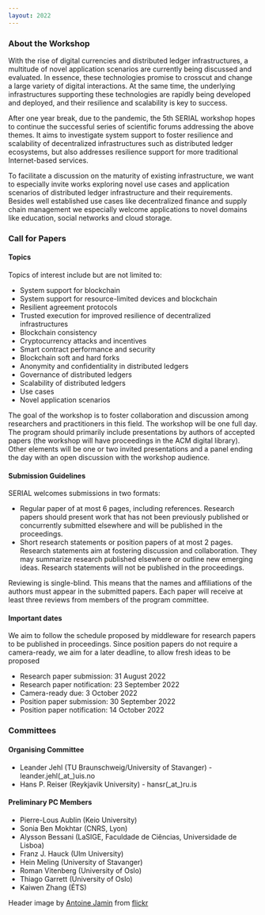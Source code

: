 ```yaml
---
layout: 2022
---
```


### About the Workshop

With the rise of digital currencies and distributed ledger infrastructures, a multitude of novel application scenarios are currently being discussed and evaluated. In essence, these technologies promise to crosscut and change a large variety of digital interactions. At the same time, the underlying infrastructures supporting these technologies are rapidly being developed and deployed, and their resilience and scalability is key to success.

After one year break, due to the pandemic, the 5th SERIAL workshop hopes to continue the successful series of scientific forums addressing the above themes. It aims to investigate system support to foster resilience and scalability of decentralized infrastructures such as distributed ledger ecosystems, but also addresses resilience support for more traditional Internet-based services.

To facilitate a discussion on the maturity of existing infrastructure, we want to especially invite works exploring novel use cases and application scenarios of distributed ledger infrastructure and their requirements. Besides well established use cases like decentralized finance and supply chain management we especially welcome applications to novel domains like education, social networks and cloud storage.

<!-- ### History

This is the 5th version of the SERIAL workshop, which was previously organized at Middleware. In 2021 the workshop did take a break, due to the pandemic. Franz J. Hauck, the initiator of the workshop will support the organisers with advice, ensuring continuity with previous workshops. -->

### Call for Papers

#### Topics

Topics of interest include but are not limited to:

* System support for blockchain
* System support for resource-limited devices and blockchain
* Resilient agreement protocols
* Trusted execution for improved resilience of decentralized infrastructures 
* Blockchain consistency
* Cryptocurrency attacks and incentives
* Smart contract performance and security
* Blockchain soft and hard forks
* Anonymity and confidentiality in distributed ledgers
* Governance of distributed ledgers
* Scalability of distributed ledgers
* Use cases
* Novel application scenarios

The goal of the workshop is to foster collaboration and discussion among researchers and practitioners in this field. The workshop will be one full day. The program should primarily include presentations by authors of accepted papers (the workshop will have proceedings in the ACM digital library). Other elements will be one or two invited presentations and a panel ending the day with an open discussion with the workshop audience.

#### Submission Guidelines

SERIAL welcomes submissions in two formats:
* Regular paper of at most 6 pages, including references. Research papers should
present work that has not been previously published or concurrently submitted elsewhere and will be published in the proceedings.
* Short research statements or position papers of at most 2 pages. Research
statements aim at fostering discussion and collaboration. They may summarize research published elsewhere or outline new emerging ideas. Research statements will not be published in the proceedings.

Reviewing is single-blind. This means that the names and affiliations of the authors must appear in the submitted papers. Each paper will receive at least three reviews from members of the program committee.

#### Important dates

We aim to follow the schedule proposed by middleware for research papers to be published in proceedings. Since position papers do not require a camera-ready, we aim for a later deadline, to allow fresh ideas to be proposed

* Research paper submission: 31 August 2022
* Research paper notification: 23 September 2022
* Camera-ready due: 3 October 2022
* Position paper submission: 30 September 2022
* Position paper notification: 14 October 2022

### Committees

#### Organising Committee
* Leander Jehl (TU Braunschweig/University of Stavanger) -  leander.jehl(\_at\_)uis.no
* Hans P. Reiser (Reykjavik University) - hansr(\_at\_)ru.is

#### Preliminary PC Members

* Pierre-Lous Aublin (Keio University)
* Sonia Ben Mokhtar (CNRS, Lyon)
* Alysson Bessani (LaSIGE, Faculdade de Ciências, Universidade de Lisboa)
* Franz J. Hauck (Ulm University)
* Hein Meling (University of Stavanger)
* Roman Vitenberg (University of Oslo)
* Thiago Garrett (University of Oslo)
* Kaiwen Zhang (ÉTS)

Header image by <a target="_blank" href="https://www.flickr.com/photos/antoinejamin/">Antoine Jamin</a> from <a target="_blank" href="https://www.flickr.com/photos/antoinejamin/22022073083/in/photolist-zy1T6e-5oRDoM-2e6NhDA-oU5wtT-pzDn6k-pyr1N5-pQDhKD-ULhKbZ-pNMwYQ-pyqXrq-5ojvLd-3EHCtc-pQDi7k-2hfMBUb-pQXdPY-27mVwKR-oU2uTW-pQSYBa-pQXeVf-6NdYyy-pyooj8-2fqCUdh-T4wAJm-6N9Mp8-6Ne3cJ-6N9PMX-6Ne3zb-6N9Q9n-6N9NrV-6N9RgZ-6N9R98-2671boN-2hCE7h3-6Ne1rC-6NdZsj-6N9P38-6N9NHp-RyuWnK-6Ne2yb-6N9PuX-pQDh4i-6NdZYh-6NdYiE-oU2wHC-6NdYW7-6N9LQH-6N9Qvr-oU2wk3-6NdZ4W-6N9PnV/">flickr</a>